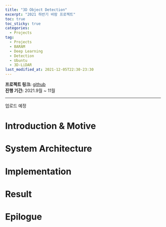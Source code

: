 ```yaml
---
title: "3D Object Detection"
excerpt: "2021 하반기 바람 프로젝트"
toc: true
toc_sticky: true
categories:
  - Projects
tag:
  - Projects
  - BARAM
  - Deep Learning
  - Detection
  - Ubuntu
  - 3D-LiDAR
last_modified_at: 2021-12-05T22:30-23:30
---
```


**프로젝트 링크:** [github](https://github.com/msjun23/3D-LiDAR-Detection) <br>
**진행 기간:** 2021.9월 ~ 11월

---

업로드 예정

# Introduction & Motive

# System Architecture

# Implementation

# Result

# Epilogue

